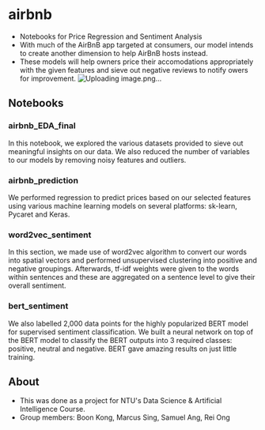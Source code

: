 # airbnb
- Notebooks for Price Regression and Sentiment Analysis
- With much of the AirBnB app targeted at consumers, our model intends to create another dimension to help AirBnB hosts instead.
- These models will help owners price their accomodations appropriately with the given features and sieve out negative reviews to notify owers for improvement.
![Uploading image.png…]()

## Notebooks
### airbnb_EDA_final
In this notebook, we explored the various datasets provided to sieve out meaningful insights on our data. We also reduced the number of variables to our models by removing noisy features and outliers.

### airbnb_prediction
We performed regression to predict prices based on our selected features using various machine learning models on several platforms: sk-learn, Pycaret and Keras. 

### word2vec_sentiment
In this section, we made use of word2vec algorithm to convert our words into spatial vectors and performed unsupervised clustering into positive and negative groupings. Afterwards, tf-idf weights were given to the words within sentences and these are aggregated on a sentence level to give their overall sentiment.

### bert_sentiment
We also labelled 2,000 data points for the highly popularized BERT model for supervised sentiment classification. We built a neural network on top of the BERT model to classify the BERT outputs into 3 required classes: positive, neutral and negative. BERT gave amazing results on just little training.

## About
- This was done as a project for NTU's Data Science & Artificial Intelligence Course.
- Group members: Boon Kong, Marcus Sing, Samuel Ang, Rei Ong
